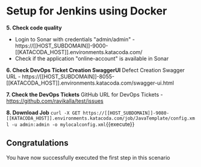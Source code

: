 # Setup for Jenkins using Docker

**5. Check code quality**
 * Login to Sonar with credentials "admin/admin" - https://[[HOST_SUBDOMAIN]]-9000-[[KATACODA_HOST]].environments.katacoda.com/
 * Check if the application "online-account" is available in Sonar

**6. Check DevOps Ticket Creation SwaggerUI**
Defect Creation Swagger URL - https://[[HOST_SUBDOMAIN]]-8055-[[KATACODA_HOST]].environments.katacoda.com/swagger-ui.html

**7. Check the DevOps Tickets**
GitHub URL for DevOps Tickets - https://github.com/ravikalla/test/issues

**8. Download Job**
``curl -X GET https://[[HOST_SUBDOMAIN]]-9080-[[KATACODA_HOST]].environments.katacoda.com/job/JavaTemplate/config.xml -u admin:admin -o mylocalconfig.xml``{{execute}}

## Congratulations

You have now successfully executed the first step in this scenario
